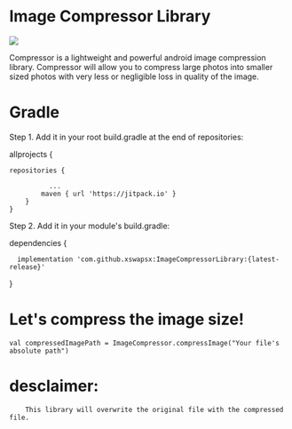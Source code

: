 
# Image Compressor Library

[![](https://jitpack.io/v/xswapsx/ImageCompressorLibrary.svg)](https://jitpack.io/#xswapsx/ImageCompressorLibrary)

Compressor is a lightweight and powerful android image compression library. Compressor will allow you to compress large photos into smaller sized photos with very less or negligible loss in quality of the image.
# Gradle
Step 1. Add it in your root build.gradle at the end of repositories:

allprojects {
		
    repositories {
			
              ...
			maven { url 'https://jitpack.io' }
		}
	}
  
Step 2. Add it in your module's build.gradle:

dependencies {

      implementation 'com.github.xswapsx:ImageCompressorLibrary:{latest-release}'

}

# Let's compress the image size!
            
    val compressedImagePath = ImageCompressor.compressImage("Your file's absolute path")
    
   # desclaimer: 
        This library will overwrite the original file with the compressed file.

